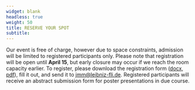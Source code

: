 ```yaml
---
widget: blank
headless: true
weight: 50
title: RESERVE YOUR SPOT
subtitle:
---
```


Our event is free of charge, however due to space constraints, admission will be limited to registered participants only. Please note that registration will be open until **April 15**, but early closure may occur if we reach the room capacity earlier. To register, please download the registration form ([docx](files/registration_docx.docx), [pdf](files/registration_pdf.pdf)), fill it out, and send it to jmm@leibniz-fli.de. Registered participants will receive an abstract submission form for poster presentations in due course.
